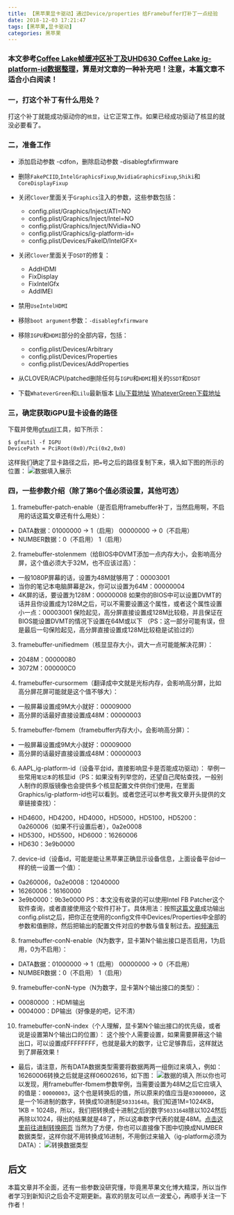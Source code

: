 ```yaml
---
title: 【黑苹果显卡驱动】通过Device/properties 给Framebuffer打补丁一点经验
date: 2018-12-03 17:21:47
tags: [黑苹果,显卡驱动]
categories: 黑苹果
---
```

### 本文参考[Coffee Lake帧缓冲区补丁及UHD630 Coffee Lake ig-platform-id数据整理](https://blog.daliansky.net/Coffee-Lake-frame-buffer-patch-and-UHD630-Coffee-Lake-ig-platform-id-data-finishing.html)，算是对文章的一种补充吧！注意，本篇文章不适合小白阅读！

<!-- more -->

### 一，打这个补丁有什么用处？
打这个补丁就能成功驱动你的`核显`，让它正常工作。如果已经成功驱动了核显的就没必要看了。
### 二，准备工作
* 添加启动参数 -cdfon，删除启动参数 -disablegfxfirmware
*   删除`FakePCIID`,`IntelGraphicsFixup`,`NvidiaGraphicsFixup`,`Shiki`和`CoreDisplayFixup`

*   关闭`Clover`里面关于`Graphics`注入的参数，这些参数包括：
    *   config.plist/Graphics/Inject/ATI=NO
    *   config.plist/Graphics/Inject/Intel=NO
    *   config.plist/Graphics/Inject/NVidia=NO
    *   config.plist/Graphics/ig-platform-id=
    *   config.plist/Devices/FakeID/IntelGFX=

*   关闭`Clover`里面关于`DSDT`的修复：
    *   AddHDMI
    *   FixDisplay
    *   FixIntelGfx
    *   AddIMEI

*   禁用`UseIntelHDMI`

*   移除`boot argument`参数：`-disablegfxfirmware`

*   移除`IGPU`和`HDMI`部分的全部内容，包括：
    *   config.plist/Devices/Arbitrary
    *   config.plist/Devices/Properties
    *   config.plist/Devices/AddProperties

*   从CLOVER/ACPI/patched删除任何与`IGPU`和`HDMI`相关的`SSDT`和`DSDT`

* 下载`WhateverGreen`和`Lilu`最新版本
[Lilu下载地址](https://github.com/acidanthera/Lilu/releases)
[WhateverGreen下载地址](https://github.com/acidanthera/WhateverGreen/releases)

### 三，确定获取iGPU显卡设备的路径
下载并使用[gfxutil](https://github.com/acidanthera/gfxutil/releases)工具，如下所示：
```
$ gfxutil -f IGPU
DevicePath = PciRoot(0x0)/Pci(0x2,0x0)
```
这样我们确定了显卡路径之后，把`=`号之后的路径复制下来，填入如下图的所示的位置：
![数据填入展示](https://user-gold-cdn.xitu.io/2019/5/22/16ade3caaddec335?w=1220&h=680&f=png&s=238332)


### 四，一些参数介绍（除了第6个值必须设置，其他可选）
1. framebuffer-patch-enable（是否启用framebuffer补丁，当然启用啊，不启用的话这篇文章还有什么用处）：
- DATA数据：01000000 -> 1（启用）    00000000 -> 0（不启用）
- NUMBER数据：0（不启用）   1（启用）

2. framebuffer-stolenmem（给BIOS中DVMT添加一点内存大小，会影响高分屏，这个值必须大于32M，也不应该过高）：
- 一般1080P屏幕的话，设置为48M就够用了：00003001
- 当你的笔记本电脑屏幕是2k，你可以设置为64M：00000004
- 4K屏的话，要设置为128M：00000008
如果你的BIOS中可以设置DVMT的话并且你设置成为128M之后，可以不需要设置这个属性，或者这个属性设置小一点：00003001
保险起见，高分屏直接设置成128M比较稳，并且保证在BIOS能设置DVMT的情况下设置在64M或以下
（PS：这一部分可能有误，但是最后一句保险起见，高分屏直接设置成128M比较稳是试验过的）

3. framebuffer-unifiedmem（核显显存大小，调大一点可能能解决花屏）：
- 2048M：00000080
- 3072M：000000C0

4. framebuffer-cursormem（翻译成中文就是光标内存，会影响高分屏，比如高分屏花屏可能就是这个值不够大）：
- 一般屏幕设置成9M大小就好：00009000
- 高分屏的话最好直接设置成48M：00000003 

5. framebuffer-fbmem（framebuffer内存大小，会影响高分屏）：
- 一般屏幕设置成9M大小就好：00009000
- 高分屏的话最好直接设置成48M：00000003

6. AAPL,ig-platform-id（设备平台id，直接影响显卡是否能成功驱动）：
举例一些常用`笔记本`的核显id（PS：如果没有列举您的，还望自己爬帖查找，一般别人制作的原版镜像也会提供多个核显配置文件供你们使用，在里面Graphics/ig-platform-id也可以看到。或者您还可以参考我文章开头提供的文章链接查找）：
- HD4600，HD4200，HD4000，HD5000，HD5100，HD5200：0a260006（如果不行设置后者），0a2e0008
- HD5300，HD5500，HD6000：16260006
- HD630：3e9b0000

7. device-id（设备id，可能是能让黑苹果正确显示设备信息，上面设备平台id一样的统一设置一个值）：
- 0a260006，0a2e0008：12040000
- 16260006：16160000
- 3e9b0000：9b3e0000
PS：本文没有收录的可以使用Intel FB Patcher这个软件查询，或者直接使用这个软件打补丁。具体用法：按照[这篇文章](https://blog.daliansky.net/Intel-FB-Patcher-tutorial-and-insertion-pose.html)成功输出config.plist之后，把你正在使用的config文件中Devices/Properties中全部的参数和值删除，然后把输出的配置文件对应的参数与值复制过去。[视频演示](https://www.bilibili.com/video/av35104213?from=search&seid=4599094922106870017)

8. framebuffer-conN-enable（N为数字，显卡第N个输出接口是否启用，1为启用，0为不启用）：
- DATA数据：01000000 -> 1（启用）    00000000 -> 0（不启用）
- NUMBER数据：0（不启用）   1（启用）

9. framebuffer-conN-type（N为数字，显卡第N个输出接口的类型）：
* 00080000 ：HDMI输出
* 0004000：DP输出（好像是的吧，记不清）

10. framebuffer-conN-index（个人理解，显卡第N个输出接口的优先级，或者说是设置第N个输出口的位置）：
这个按个人需要设置，如果需要屏蔽这个输出口，可以设置成FFFFFFFF，也就是最大的数字，让它足够靠后，这样就达到了屏蔽效果！

* 最后，请注意，所有DATA数据类型需要将数据两两一组倒过来填入，例如：16260006转换之后就是这样06002616，如下图：
![数据的填入](https://user-gold-cdn.xitu.io/2019/5/22/16ade3cab022ee53?w=563&h=127&f=png&s=25606)
所以你也可以发现，用framebuffer-fbmem参数举例，当需要设置为48M之后它应填入的值是：`00000003`，这个也是转换后的值，所以原来的值应当是`03000000`，这是一个16进制的数字，转换成10进制是`50331648`。我们知道1M=1024KB，1KB = 1024B，所以，我们把转换成十进制之后的数字`50331648`除以1024然后再除以1024，得出的结果就是48了，所以这串数字代表的就是48M。[点击这里前往进制转换网页](https://tool.lu/hexconvert/)
当然为了方便，你也可以直接像下图中切换成NUMBER数据类型，这样你就不用转换成16进制，不用倒过来输入（ig-platform必须为DATA）：
![转换数据类型](https://user-gold-cdn.xitu.io/2019/5/22/16ade3cab423915d?w=573&h=193&f=png&s=44183)


## 后文
本篇文章并不全面，还有一些参数没研究懂，毕竟黑苹果文化博大精深，所以当作者学习到新知识之后会不定期更新。喜欢的朋友可以点一波爱心，再顺手关注一下作者！